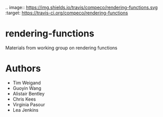 .. image:: https://img.shields.io/travis/compeco/rendering-functions.svg    
    :target: https://travis-ci.org/compeco/rendering-functions

# rendering-functions
Materials from working group on rendering functions

# Authors

- Tim Weigand
- Guoyin Wang
- Alistair Bentley
- Chris Kees
- Virginia Pasour
- Lea Jenkins
